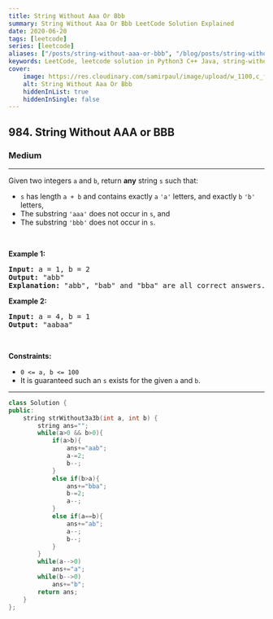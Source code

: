 ```yaml
---
title: String Without Aaa Or Bbb
summary: String Without Aaa Or Bbb LeetCode Solution Explained
date: 2020-06-20
tags: [leetcode]
series: [leetcode]
aliases: ["/posts/string-without-aaa-or-bbb", "/blog/posts/string-without-aaa-or-bbb", "/string-without-aaa-or-bbb"]
keywords: LeetCode, leetcode solution in Python3 C++ Java, string-without-aaa-or-bbb solution
cover:
    image: https://res.cloudinary.com/samirpaul/image/upload/w_1100,c_fit,co_rgb:FFFFFF,l_text:Arial_70_bold:String Without Aaa Or Bbb/problem-solving.webp
    alt: String Without Aaa Or Bbb
    hiddenInList: true
    hiddenInSingle: false
---
```



<h2>984. String Without AAA or BBB</h2><h3>Medium</h3><hr><div><p>Given two integers <code>a</code> and <code>b</code>, return <strong>any</strong> string <code>s</code> such that:</p>

<ul>
	<li><code>s</code> has length <code>a + b</code> and contains exactly <code>a</code> <code>'a'</code> letters, and exactly <code>b</code> <code>'b'</code> letters,</li>
	<li>The substring <code>'aaa'</code> does not occur in <code>s</code>, and</li>
	<li>The substring <code>'bbb'</code> does not occur in <code>s</code>.</li>
</ul>

<p>&nbsp;</p>
<p><strong>Example 1:</strong></p>

<pre><strong>Input:</strong> a = 1, b = 2
<strong>Output:</strong> "abb"
<strong>Explanation:</strong> "abb", "bab" and "bba" are all correct answers.
</pre>

<p><strong>Example 2:</strong></p>

<pre><strong>Input:</strong> a = 4, b = 1
<strong>Output:</strong> "aabaa"
</pre>

<p>&nbsp;</p>
<p><strong>Constraints:</strong></p>

<ul>
	<li><code>0 &lt;= a, b &lt;= 100</code></li>
	<li>It is guaranteed such an <code>s</code> exists for the given <code>a</code> and <code>b</code>.</li>
</ul>
</div>

---




```cpp
class Solution {
public:
    string strWithout3a3b(int a, int b) {
        string ans="";
        while(a>0 && b>0){
            if(a>b){
                ans+="aab";
                a-=2;
                b--;
            }
            else if(b>a){
                ans+="bba";
                b-=2;
                a--;
            }
            else if(a==b){
                ans+="ab";
                a--;
                b--;
            }
        }
        while(a-->0)
            ans+="a";
        while(b-->0)
            ans+="b";
        return ans;
    }
};
```
